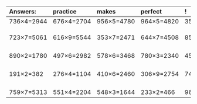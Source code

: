 | Answers: | practice | makes | perfect | ! |
| :--- | :--- | :--- | :--- | :--- |
| 736×4=2944 | 676×4=2704 | 956×5=4780 | 964×5=4820 | 355×9=3195 | 
|   |   |   |   |   | 
|   |   |   |   |   | 
|   |   |   |   |   | 
| 723×7=5061 | 616×9=5544 | 353×7=2471 | 644×7=4508 | 856×6=5136 | 
|   |   |   |   |   | 
|   |   |   |   |   | 
|   |   |   |   |   | 
|   |   |   |   |   | 
| 890×2=1780 | 497×6=2982 | 578×6=3468 | 780×3=2340 | 457×5=2285 | 
|   |   |   |   |   | 
|   |   |   |   |   | 
|   |   |   |   |   | 
|   |   |   |   |   | 
| 191×2=382 | 276×4=1104 | 410×6=2460 | 306×9=2754 | 748×2=1496 | 
|   |   |   |   |   | 
|   |   |   |   |   | 
|   |   |   |   |   | 
|   |   |   |   |   | 
| 759×7=5313 | 551×4=2204 | 548×3=1644 | 233×2=466 | 963×8=7704 | 
